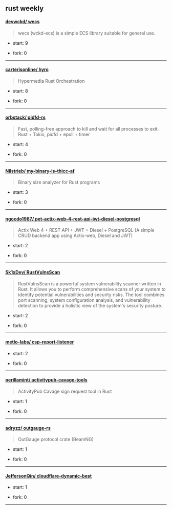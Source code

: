 ## rust weekly

#### [devwckd/ wecs](https://github.com/devwckd/wecs)
>  wecs (wckd-ecs) is a simple ECS library suitable for general use.
+ start: 9
+ fork: 0
---
#### [carterisonline/ hyro](https://github.com/carterisonline/hyro)
>  Hypermedia Rust Orchestration
+ start: 8
+ fork: 0
---
#### [orbstack/ pidfd-rs](https://github.com/orbstack/pidfd-rs)
>  Fast, polling-free approach to kill and wait for all processes to exit. Rust + Tokio, pidfd + epoll + timer
+ start: 4
+ fork: 0
---
#### [Nilstrieb/ my-binary-is-thicc-af](https://github.com/Nilstrieb/my-binary-is-thicc-af)
>  Binary size analyzer for Rust programs
+ start: 3
+ fork: 0
---
#### [ngocdo1987/ pet-actix-web-4-rest-api-jwt-diesel-postgresql](https://github.com/ngocdo1987/pet-actix-web-4-rest-api-jwt-diesel-postgresql)
>  Actix Web 4 + REST API + JWT + Diesel + PostgreSQL (A simple CRUD backend app using Actix-web, Diesel and JWT)
+ start: 2
+ fork: 0
---
#### [Sk1xDev/ RustVulnsScan](https://github.com/Sk1xDev/RustVulnsScan)
>  RustVulnsScan is a powerful system vulnerability scanner written in Rust. It allows you to perform comprehensive scans of your system to identify potential vulnerabilities and security risks. The tool combines port scanning, system configuration analysis, and vulnerability detection to provide a holistic view of the system's security posture.
+ start: 2
+ fork: 0
---
#### [metlo-labs/ csp-report-listener](https://github.com/metlo-labs/csp-report-listener)
>  
+ start: 2
+ fork: 0
---
#### [perillamint/ activitypub-cavage-tools](https://github.com/perillamint/activitypub-cavage-tools)
>  ActivityPub Cavage sign request tool in Rust
+ start: 1
+ fork: 0
---
#### [adryzz/ outgauge-rs](https://github.com/adryzz/outgauge-rs)
>  OutGauge protocol crate (BeamNG)
+ start: 1
+ fork: 0
---
#### [JeffersonQin/ cloudflare-dynamic-best](https://github.com/JeffersonQin/cloudflare-dynamic-best)
>  
+ start: 1
+ fork: 0
---